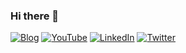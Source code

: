 ### Hi there 👋
<a href="https://glennkimble.me/"><img src="https://img.shields.io/badge/Blog--_.svg?style=social&logo=rss" alt="Blog"></a>
<a href="https://www.youtube.com/GlennKimbleJr?sub_confirmation=1"><img src="https://img.shields.io/badge/YouTube--_.svg?style=social&logo=youtube" alt="YouTube"></a>
<a href="https://www.linkedin.com/in/GlennKimbleJr"><img src="https://img.shields.io/badge/LinkedIn--_.svg?style=social&logo=linkedin" alt="LinkedIn"></a>
<a href="https://twitter.com/GlennKimbleJr"><img src="https://img.shields.io/twitter/follow/GlennKimbleJr?label=Twitter&style=social" alt="Twitter"></a>
